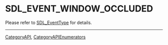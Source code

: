 # SDL_EVENT_WINDOW_OCCLUDED

Please refer to [SDL_EventType](SDL_EventType) for details.

----
[CategoryAPI](CategoryAPI), [CategoryAPIEnumerators](CategoryAPIEnumerators)


